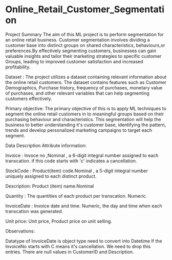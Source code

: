 # Online_Retail_Customer_Segmentation

Project Summary
The aim of this ML project is to perform segmentation for an online retail business. Customer segmentation involves dividing a customer base into distinct groups on shared characteristics, behaviours,or preferences.By effectively segmenting customers, businesses can gain valuable insights and tailor their marketing strategies to specific customer Groups, leading to improved customer satisfaction and increased profitability.

Dataset : The project utilizes a dataset containing relevant information about the online retail customers. The dataset contains features such as Customer Demographics, Purchase history, frequency of purchases, monetary value of purchases, and other relevant variables that can help segmenting customers effectively.

Primary objective: The primary objective of this is to apply ML techniques to segment the online retail customers in to meaningful groups based on their purchasing behaviour and characteristics. This segmentation will help the business to better understanding it's customer base, identifying the pattern, trends and develop personalized marketing campaigns to target each segment.



Data Description
Attribute information:

Invoice : Invoce no ,Nominal , a 6-digit integral number assigned to each transcation. if this code starts with 'c' indicates a cancellation.

StockCode : Product(item) code.Nominal , a 5-digit integral number uniquely assigned to each distinct product.

Description: Product (item) name.Nominal

Quantity : The quantities of each product per transcation. Numeric.

InvoiceDate : Invoice date and time. Numeric, the day and time when each transcation was generated.

Unit price: Unit price, Product price on unit selling.

Observations:

Datatype of InvoiceDate is object type need to convert into Datetime
If the InvoiceNo starts with C means it's cancellation. We need to drop this entries.
There are null values in CustomerID and Description.
